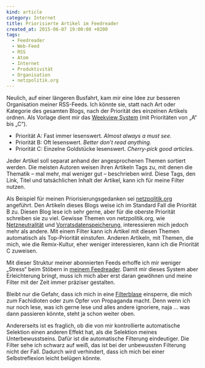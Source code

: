 ```yaml
---
kind: article
category: Internet
title: Priorisierte Artikel im Feedreader
created_at: 2015-06-07 19:00:00 +0200
tags:
  - Feedreader
  - Web-Feed
  - RSS
  - Atom
  - Internet
  - Produktivität
  - Organisation
  - netzpolitik.org
---
```


Neulich, auf einer längeren Busfahrt, kam mir eine Idee zur besseren
Organisation meiner RSS-Feeds. Ich könnte sie, statt nach Art oder Kategorie
des gesamten Blogs, nach der Priorität des einzelnen Artikels ordnen. Als
Vorlage dient mir das [Weekview System][weekview] (mit Prioritäten von
„A“ bis „C“).

* Priorität A: Fast immer lesenswert. *Almost always a must see.*
* Priorität B: Oft lesenswert. *Better don’t read anything.*
* Priorität C: Einzelne Goldstücke lesenswert. *Cherry-pick good articles.*

Jeder Artikel soll separat anhand der angesprochenen Themen sortiert werden.
Die meisten Autoren weisen ihren Artikeln Tags zu, mit denen die Thematik –
mal mehr, mal weniger gut – beschrieben wird. Diese Tags, den Link, Titel und
tatsächlichen Inhalt der Artikel, kann ich für meine Filter nutzen.

Als Beispiel für meinen Priorisierungsgedanken sei [netzpolitik.org][np]
angeführt. Den Artikeln dieses Blogs weise ich im Standard Fall die Priorität
B zu. Diesen Blog lese ich sehr gerne, aber für die oberste Priorität
schreiben sie zu viel. Gewisse Themen von netzpolitik.org, wie
[Netzneutralität][] und [Vorratsdatenspeicherung][vds], interessieren mich
jedoch mehr als andere. Mit einem Filter kann ich Artikel mit diesen Themen
automatisch als Top-Priorität einstufen. Anderen Artikeln, mit Themen, die
mich, wie die Remix-Kultur, eher weniger interessieren, kann ich die Priorität
C zuweisen.

Mit dieser Struktur meiner abonnierten Feeds erhoffe ich mir weniger „Stress“
beim Stöbern in [meinem Feedreader][nexunity]. Damit mir dieses System aber
Erleichterung bringt, muss ich mich aber erst daran gewöhnen und meine Filter
mit der Zeit immer präziser gestalten.

Bleibt nur die Gefahr, dass ich mich in eine [Filterblase][] einsperre, die mich
zum Fachidioten oder zum Opfer von Propaganda macht. Denn wenn ich nur noch
lese, was ich gerne lese und alles andere ignoriere, naja … was dann passieren
könnte, steht ja schon weiter oben.

Andererseits ist es fraglich, ob die von mir kontrollierte automatische
Selektion einen anderen Effekt hat, als die Selektion meines
Unterbewusstseins. Dafür ist die automatische Filterung eindeutiger. Die
Filter sehe ich schwarz auf weiß, das ist bei der unbewussten Filterung nicht
der Fall. Dadurch wird verhindert, dass ich mich bei einer Selbstreflexion
leicht belügen könnte.


[weekview]: http://weekview.de/
  "Ein auf Wochen basierender Kalender, der mir gut gefällt."

[np]: https://netzpolitik.org/
  "Das Alpha-Blog über Politik in einer digitalen Gesellschaft."

[netzneutralität]: https://netzpolitik.org/category/netzneutralitat/
  "Viele Artikel zur „Netzneutralität“ bei netzpolitik.org."

[vds]: https://netzpolitik.org/tag/vorratsdatenspeicherung/
  "Viele Artikel zur „Vorratsdatenspeicherung“ bei netzpolitik.org."

[nexunity]: https://nexunity.org/feedreader/
  "TinyTinyRSS gehostet von einem guten Freund von mir."

[filterblase]: https://de.wikipedia.org/wiki/Filterblase
  "Der Wikipedia-Artikel über die Filterblase."
